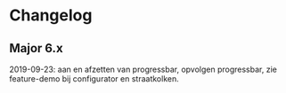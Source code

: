 # Changelog

## Major 6.x

2019-09-23: aan en afzetten van progressbar, opvolgen progressbar, zie feature-demo bij configurator en straatkolken.


